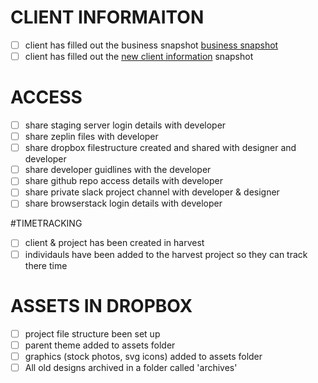 
# CLIENT INFORMAITON
- [ ] client has filled out the business snapshot
[business snapshot](http://pixelstorm.com.au/new-client-information/)
- [ ] client has filled out the [new client information](http://pixelstorm.com.au/new-client-information/) snapshot

# ACCESS 
- [ ] share staging server login details with developer
- [ ] share zeplin files with developer
- [ ] share dropbox filestructure created and shared with designer and developer 
- [ ] share developer guidlines with the developer   
- [ ] share github repo access details with developer 
- [ ] share private slack project channel with developer & designer 
- [ ] share browserstack login details with developer

#TIMETRACKING
- [ ] client & project has been created in harvest 
- [ ] individauls have been added to the harvest project so they can track there time 

# ASSETS IN DROPBOX 
- [ ] project file structure been set up 
- [ ] parent theme added to assets folder 
- [ ] graphics (stock photos, svg icons) added to assets folder 
- [ ] All old designs archived in a folder called 'archives' 
